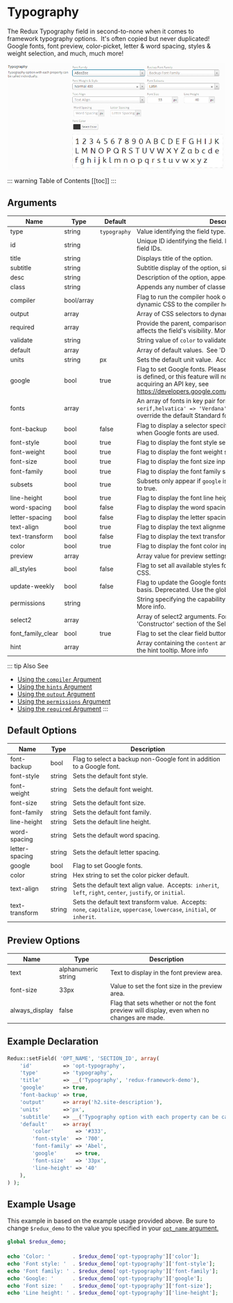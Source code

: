 # Typography

The Redux Typography field in second-to-none when it comes to framework typography options.  It's often copied but never duplicated!  Google fonts, font preview, color-picket, letter &amp; word spacing, styles &amp; weight selection, and much, much more!

<span style="display:block;text-align:center">![](./img/typography.png)</span>

::: warning Table of Contents
[[toc]]
:::

## Arguments
|Name|Type|Default|Description|
|--- |--- |--- |--- |
|type|string|`typography`|Value identifying the field type.|
|id|string||Unique ID identifying the field. Must be different from all other field IDs.|
|title|string||Displays title of the option.|
|subtitle|string||Subtitle display of the option, situated beneath the title.|
|desc|string||Description of the option, appearing beneath the field control.|
|class|string||Appends any number of classes to the field's class attribute.|
|compiler|bool/array||Flag to run the compiler hook or array of CSS selectors to pass dynamic CSS to the compiler hook.  More info|
|output|array||Array of CSS selectors to dynamically generate CSS.  More info|
|required|array||Provide the parent, comparison operator, and value which affects the field's visibility.  More info|
|validate|string||String value of `color` to validate the chosen color.  More info.|
|default|array||Array of default values.  See 'Default Options' below.|
|units|string|px|Sets the default unit value.  Accepts: px em rem %|
|google|bool|true|Flag to set Google fonts. Please make sure the Google API key is defined, or this feature will not work. For information on acquiring an API key, see https://developers.google.com/fonts/docs/developer_api#Auth|
|fonts|array||An array of fonts in key pair format, (i.e. `'verdana,san-serif,helvatica' => 'Verdana'`).  Specifying a font array will override the default Standard fonts.|
|font-backup|bool|false|Flag to display a selector specifying backup non-Google fonts when Google fonts are used.|
|font-style|bool|true|Flag to display the font style selector.|
|font-weight|bool|true|Flag to display the font weight selector.|
|font-size|bool|true|Flag to display the font size input.|
|font-family|bool|true|Flag to display the font family selector.|
|subsets|bool|true|Subsets only appear if `google` is set to true and `subsets` is set to true.|
|line-height|bool|true|Flag to display the font line height input.|
|word-spacing|bool|false|Flag to display the word spacing input.|
|letter-spacing|bool|false|Flag to display the letter spacing input.|
|text-align|bool|true|Flag to display the text alignment selector.|
|text-transform|bool|false|Flag to display the text transform selector.|
|color|bool|true|Flag to display the font color input.|
|preview|array||Array value for preview settings.  See 'Preview Options' below.|
|all_styles|bool|false|Flag to set all available styles for selected Google font in the CSS.|
|update-weekly|bool|false|Flag to update the Google fonts on a weekly basis. Deprecated. Use the global argument.  More info.|
|permissions|string||String specifying the capability required to view the section.   More info.|
|select2|array||Array of select2 arguments. For more information see the 'Constructor' section of the  Select2 docs.|
|font_family_clear|bool|true|Flag to set the clear field button on the font-family selector.|
|hint|array||Array containing the `content` and optional `title` arguments for the hint tooltip.  More info|

::: tip Also See
- [Using the `compiler` Argument](../configuration/arguments/compiler.md)
- [Using the `hints` Argument](../configuration/arguments/hints.md)
- [Using the `output` Argument](../guide/the-output-argument.md)
- [Using the `permissions` Argument](../configuration/arguments/permissions.md)
- [Using the `required` Argument](../configuration/arguments/required.md)
:::

## Default Options
|Name|Type|Description|
|--- |--- |--- |
|font-backup|bool|Flag to select a backup non-Google font in addition to a Google font.|
|font-style|string|Sets the default font style.|
|font-weight|string|Sets the default font weight.|
|font-size|string|Sets the default font size.|
|font-family|string|Sets the default font family.|
|line-height|string|Sets the default line height.|
|word-spacing|string|Sets the default word spacing.|
|letter-spacing|string|Sets the default letter spacing.|
|google|bool|Flag to set Google fonts.|
|color|string|Hex string to set the color picker default.|
|text-align|string|Sets the default text align value.  Accepts:  `inherit`, `left`, `right`, `center`, `justify`, or `initial`.|
|text-transform|string|Sets the default text transform value.  Accepts:  `none`, `capitalize`, `uppercase`, `lowercase`, `initial`, or `inherit`.|

## Preview Options
|Name|Type|Description|
|--- |--- |--- |
|text|alphanumeric string|Text to display in the font preview area.|
|font-size|33px|Value to set the font size in the preview area.|
|always_display|false|Flag that sets whether or not the font preview will display, even when no changes are made.|

## Example Declaration

```php
Redux::setField( 'OPT_NAME', 'SECTION_ID', array( 
    'id'          => 'opt-typography',
    'type'        => 'typography', 
    'title'       => __('Typography', 'redux-framework-demo'),
    'google'      => true, 
    'font-backup' => true,
    'output'      => array('h2.site-description'),
    'units'       =>'px',
    'subtitle'    => __('Typography option with each property can be called individually.', 'redux-framework-demo'),
    'default'     => array(
        'color'       => '#333', 
        'font-style'  => '700', 
        'font-family' => 'Abel', 
        'google'      => true,
        'font-size'   => '33px', 
        'line-height' => '40'
    ),
) );
```

## Example Usage
This example in based on the example usage provided above. Be sure to change `$redux_demo` to the value you specified in your <a title="opt_name" href="/redux-framework/arguments/opt_name/">`opt_name` argument.</a>

```php
global $redux_demo;

echo 'Color: '       . $redux_demo['opt-typography']['color'];
echo 'Font style: '  . $redux_demo['opt-typography']['font-style'];
echo 'Font family: ' . $redux_demo['opt-typography']['font-family'];
echo 'Google: '      . $redux_demo['opt-typography']['google'];
echo 'Font size: '   . $redux_demo['opt-typography']['font-size'];
echo 'Line height: ' . $redux_demo['opt-typography']['line-height'];
```

